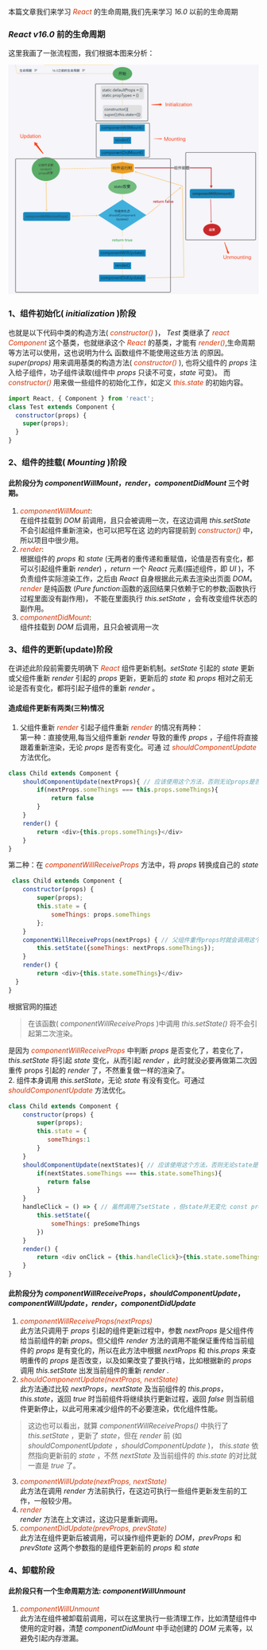 本篇文章我们来学习 *<font color="#d63200">React</font>* 的生命周期,我们先来学习 *<font>16.0</font>* 以前的生命周期

### *<font>React v16.0</font>* 前的生命周期

这里我画了一张流程图，我们根据本图来分析：

![life](/img/react/lifecycle1.png)

### 1、组件初始化( *<font>initialization</font>* )阶段

也就是以下代码中类的构造方法( *<font color="#d63200">constructor()</font>* )， *<font>Test</font>*  类继承了 *<font color="#d63200">react Component</font>* 这个基类，也就继承这个 *<font color="#d63200">React</font>* 的基类，才能有 *<font color="#d63200">render()</font>*,生命周期等方法可以使用，这也说明为什么 函数组件不能使用这些方法 的原因。  
 *<font>super(props)</font>*  用来调用基类的构造方法( *<font color="#d63200">constructor()</font>* ), 也将父组件的 *<font>props</font>* 注入给子组件，功子组件读取(组件中 *<font>props</font>* 只读不可变，*<font>state</font>* 可变)。 而 *<font color="#d63200">constructor()</font>* 用来做一些组件的初始化工作，如定义 *<font color="#d63200">this.state</font>* 的初始内容。

```js
import React, { Component } from 'react';
class Test extends Component {
  constructor(props) {
    super(props);
  }
}
```

### 2、组件的挂载( *<font>Mounting</font>* )阶段

#### 此阶段分为 *<font>componentWillMount</font>*，*<font>render</font>*，*<font>componentDidMount</font>* 三个时期。

1. *<font color="#d63200">componentWillMount</font>*:  
在组件挂载到 *<font>DOM</font>*  前调用，且只会被调用一次，在这边调用 *<font>this.setState</font>* 不会引起组件重新渲染，也可以把写在这 边的内容提前到 *<font color="#d63200">constructor()</font>* 中，所以项目中很少用。   
2. *<font color="#d63200">render</font>*:  
根据组件的   *<font>props</font>*   和 *<font>state</font>* (无两者的重传递和重赋值，论值是否有变化，都可以引起组件重新 *<font>render</font>*) ，*<font>return</font>* 一个 *<font>React</font>* 元素(描述组件，即 *<font>UI</font>* )，不负责组件实际渲染工作，之后由 *<font>React</font>* 自身根据此元素去渲染出页面 *<font>DOM</font>*。*<font color="#d63200">render</font>*  是纯函数 (*<font>Pure function</font>*:函数的返回结果只依赖于它的参数;函数执行过程里面没有副作用)， 不能在里面执行  *<font>this.setState</font>* ，会有改变组件状态的副作用。  
3. *<font color="#d63200">componentDidMount</font>*:  
组件挂载到 *<font>DOM</font>*  后调用，且只会被调用一次

### 3、组件的更新(update)阶段

在讲述此阶段前需要先明确下 *<font color="#d63200">React</font>* 组件更新机制。*<font>setState</font>* 引起的 *<font>state</font>* 更新或父组件重新 *<font>render</font>* 引起的 *<font>props</font>* 更新，更新后的 *<font>state</font>* 和 *<font>props</font>* 相对之前无论是否有变化，都将引起子组件的重新 *<font>render</font>* 。

#### 造成组件更新有两类(三种)情况

1. 父组件重新 *<font color="#d63200">render</font>* 引起子组件重新 *<font color="#d63200">render</font>* 的情况有两种：  
第一种：直接使用,每当父组件重新 *<font>render</font>* 导致的重传   *<font>props</font>*   ，子组件将直接跟着重新渲染，无论 *<font>props</font>* 是否有变化。可通 过  *<font color="#d63200">shouldComponentUpdate</font>*  方法优化。  

```js
class Child extends Component {
    shouldComponentUpdate(nextProps){ // 应该使用这个方法，否则无论props是否有变化都将会导致组件跟着重新渲染
        if(nextProps.someThings === this.props.someThings){
            return false
        }
    }
    render() {
        return <div>{this.props.someThings}</div>
    }
}
```

第二种：在  *<font color="#d63200">componentWillReceiveProps</font>*  方法中，将 *<font>props</font>* 转换成自己的 *<font>state</font>*

```js
 class Child extends Component {
    constructor(props) {
        super(props);
        this.state = {
            someThings: props.someThings
        };
    }
    componentWillReceiveProps(nextProps) { // 父组件重传props时就会调用这个方法
        this.setState({someThings: nextProps.someThings});
    }
    render() {
        return <div>{this.state.someThings}</div>
  }
}  
```

根据官网的描述  
> 在该函数( *<font>componentWillReceiveProps</font>* )中调用 *<font>this.setState()</font>* 将不会引起第二次渲染。

是因为  *<font color="#d63200">componentWillReceiveProps</font>*  中判断 *<font>props</font>* 是否变化了，若变化了，*<font>this.setState</font>* 将引起 *<font>state</font>* 变化，从而引起 *<font>render</font>* ，此时就没必要再做第二次因重传 props 引起的 *<font>render</font>* 了，不然重复做一样的渲染了。  
2. 组件本身调用 *<font>this.setState</font>*，无论 *<font>state</font>* 有没有变化。可通过  *<font color="#d63200">shouldComponentUpdate</font>*  方法优化。

```js
class Child extends Component {
    constructor(props) {
        super(props);
        this.state = {
           someThings:1
        }
    }
    shouldComponentUpdate(nextStates){ // 应该使用这个方法，否则无论state是否有变化都将会导致组 件重新渲染
        if(nextStates.someThings === this.state.someThings){
           return false
        }
    }
    handleClick = () => { // 虽然调用了setState ，但state并无变化 const preSomeThings = this.state.someThings
        this.setState({
            someThings: preSomeThings
        })
    }
    render() {
        return <div onClick = {this.handleClick}>{this.state.someThings}</div>
    }
}
```

#### 此阶段分为 *<font>componentWillReceiveProps</font>*，*<font>shouldComponentUpdate</font>*， *<font>componentWillUpdate</font>*，*<font>render</font>*，*<font>componentDidUpdate</font>*

1. *<font color="#d63200">componentWillReceiveProps(nextProps)</font>*  
此方法只调用于 *<font>props</font>* 引起的组件更新过程中，参数 *<font>nextProps</font>* 是父组件传给当前组件的新 *<font>props</font>*。但父组件 *<font>render</font>* 方法的调用不能保证重传给当前组件的 *<font>props</font>* 是有变化的，所以在此方法中根据 *<font>nextProps</font>* 和 *<font>this.props</font>* 来查明重传的 *<font>props</font>* 是否改变，以及如果改变了要执行啥，比如根据新的 *<font>props</font>* 调用 *<font>this.setState</font>* 出发当前组件的重新 *<font>render</font>* .
2. *<font color="#d63200">shouldComponentUpdate(nextProps, nextState)</font>*  
此方法通过比较 *<font>nextProps</font>*，*<font>nextState</font>* 及当前组件的  *<font>this.props</font>*， *<font>this.state</font>*，返回 *<font>true</font>* 时当前组件将继续执行更新过程，返回 *<font>false</font>* 则当前组件更新停止，以此可用来减少组件的不必要渲染，优化组件性能。

> 这边也可以看出，就算  *<font>componentWillReceiveProps()</font>* 中执行了  *<font>this.setState</font>* ，更新了 *<font>state</font>*，但在 *<font>render</font>* 前 (如  *<font>shouldComponentUpdate</font>* ，*<font>shouldComponentUpdate</font>* )， *<font>this.state</font>* 依然指向更新前的 *<font>state</font>* ，不然  *<font>nextState</font>*  及当前组件的  *<font>this.state</font>* 的对比就一直是 *<font>true</font>* 了。

3. *<font color="#d63200">componentWillUpdate(nextProps, nextState)</font>*  
此方法在调用 *<font>render</font>* 方法前执行，在这边可执行一些组件更新发生前的工作，一般较少用。
4. *<font color="#d63200">render</font>*  
*<font>render</font>* 方法在上文讲过，这边只是重新调用。
5. *<font color="#d63200">componentDidUpdate(prevProps, prevState)</font>*  
此方法在组件更新后被调用，可以操作组件更新的 *<font>DOM</font>*，*<font>prevProps</font>* 和 *<font>prevState</font>* 这两个参数指的是组件更新前的 *<font>props</font>* 和 *<font>state</font>*

### 4、卸载阶段

#### 此阶段只有一个生命周期方法: *<font>componentWillUnmount</font>*

1. *<font color="#d63200">componentWillUnmount</font>*  
此方法在组件被卸载前调用，可以在这里执行一些清理工作，比如清楚组件中使用的定时器，清楚 *<font>componentDidMount</font>* 中手动创建的 *<font>DOM</font>*  元素等，以避免引起内存泄漏。